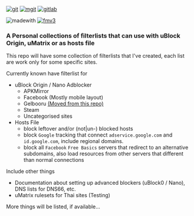 [![git](https://img.shields.io/badge/Update%20via-Git%20for%20Windows-f05032.svg?style=flat-square&logo=git)](https://gitforwindows.org) [![mgit](https://img.shields.io/badge/Update%20via-MGit-3366cc.svg?style=flat-square&logo=git&logoColor=3366cc)](https://manichord.com/projects/mgit.html) [![gitlab](https://img.shields.io/badge/View-Mirror-e24329.svg?logo=gitlab&style=flat-square)](https://gitlab.com/kowith337/PersonalFilterListCollection)

![madewith](https://img.shields.io/badge/Made%20with-Bare%20hands-tan.svg?style=flat-square&logo=baidu&logoColor=tan) [![fmv3](https://img.shields.io/badge/STOP-ManifestV3-red.svg?style=flat-square&logo=google-chrome&logoColor=crimson)](https://gist.github.com/kowith337/4cf190ab77d5b88d35cf4222f8eb37c2)

### A Personal collections of filterlists that can use with uBlock Origin, uMatrix or as hosts file

This repo will have some collection of filterlists that I've created, each list are work only for some specific sites.

Currently known have filterlist for

- uBlock Origin / Nano Adblocker
  - APKMirror
  - Facebook (Mostly mobile layout)
  - Gelbooru [(Moved from this repo)](https://github.com/kowith337/gelbolube)
  - Steam
  - Uncategorised sites
- Hosts File
  - block leftover and/or (not|un-) blocked hosts
  - block `Google` tracking that connect `adservice.google.com` and `id.google.com`, include regional domains.
  - block all `Facebook` `Free Basics` servers that redirect to an alternative subdomains, also load resources from other servers that different than normal connections

Include other things

- Documentation about setting up advanced blockers (uBlock0 / Nano), DNS lists for DNS66, etc.
- uMatrix rulesets for Thai sites (Testing)

More things will be listed, if available...
